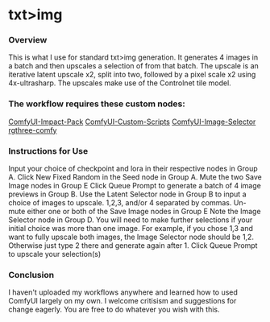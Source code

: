 # txt>img

### Overview

This is what I use for standard txt>img generation. It generates 4 images in a batch and then upscales a selection of from that batch. The upscale is an iterative latent upscale x2, split into two, followed by a pixel scale x2 using 4x-ultrasharp. The upscales make use of the Controlnet tile model.

### The workflow requires these custom nodes:

[ComfyUI-Impact-Pack](https://github.com/ltdrdata/ComfyUI-Impact-Pack)
[ComfyUI-Custom-Scripts](https://github.com/pythongosssss/ComfyUI-Custom-Scripts)
[ComfyUI-Image-Selector](https://github.com/SLAPaper/ComfyUI-Image-Selector)
[rgthree-comfy](https://github.com/rgthree/rgthree-comfy)

### Instructions for Use

Input your choice of checkpoint and lora in their respective nodes in Group A.
Click New Fixed Random in the Seed node in Group A.
Mute the two Save Image nodes in Group E
Click Queue Prompt to generate a batch of 4 image previews in Group B.
Use the Latent Selector node in Group B to input a choice of images to upscale. 1,2,3, and/or 4 separated by commas.
Un-mute either one or both of the Save Image nodes in Group E
Note the Image Selector node in Group D. You will need to make further selections if your initial choice was more than one image. For example, if you chose 1,3 and want to fully upscale both images, the Image Selector node should be 1,2. Otherwise just type 2 there and generate again after 1.
Click Queue Prompt to upscale your selection(s)

### Conclusion

I haven't uploaded my workflows anywhere and learned how to used ComfyUI largely on my own. I welcome critisism and suggestions for change eagerly. You are free to do whatever you wish with this.